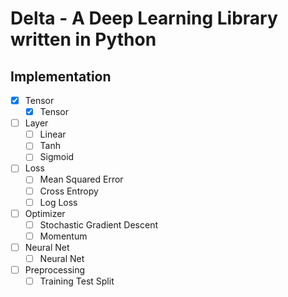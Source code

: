 # Delta - A Deep Learning Library written in Python

## Implementation
 - [x] Tensor
 	- [x] Tensor
 - [ ] Layer
 	- [ ] Linear
 	- [ ] Tanh
 	- [ ] Sigmoid
 - [ ] Loss
 	- [ ] Mean Squared Error
 	- [ ] Cross Entropy
 	- [ ] Log Loss
 - [ ] Optimizer
 	- [ ] Stochastic Gradient Descent
 	- [ ] Momentum
 - [ ] Neural Net
 	- [ ] Neural Net 
 - [ ] Preprocessing
 	- [ ] Training Test Split